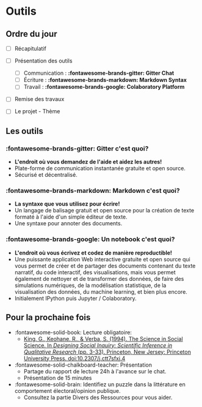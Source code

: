 # Outils

## Ordre du jour

- [ ] Récapitulatif
- [ ] Présentation des outils
    - [ ] Communication : **:fontawesome-brands-gitter: Gitter Chat**
    - [ ] Écriture : **:fontawesome-brands-markdown: Markdown Syntax**
    - [ ] Travail : **:fontawesome-brands-google: Colaboratory Platform**
- [ ] Remise des travaux
- [ ] Le projet - Thème


## Les outils
### :fontawesome-brands-gitter: Gitter c'est quoi?
- **L'endroit où vous demandez de l'aide et aidez les autres!**
- Plate-forme de communication instantanée gratuite et open source.
- Sécurisé et décentralisé.

### :fontawesome-brands-markdown: Markdown c'est quoi?
- **La syntaxe que vous utilisez pour écrire!**
- Un langage de balisage gratuit et open source pour la création de texte formaté à l'aide d'un simple éditeur de texte.
- Une syntaxe pour annoter des documents.

### :fontawesome-brands-google: Un notebook c'est quoi?
- **L'endroit où vous écrivez et codez de manière reproductible!**
- Une puissante application Web interactive gratuite et open source qui vous permet de créer et de partager des documents contenant du texte narratif, du code interactif, des visualisations, mais vous permet également de nettoyer et de transformer des données, de faire des simulations numériques, de la modélisation statistique, de la visualisation des données, du machine learning, et bien plus encore.
- Initialement IPython puis Jupyter / Colaboratory.


## Pour la prochaine fois
- :fontawesome-solid-book: Lecture obligatoire:
    - [King, G., Keohane, R., & Verba, S. (1994). The Science in Social Science. In *Designing Social Inquiry: Scientific Inference in Qualitative Research* (pp. 3-33). Princeton, New Jersey: Princeton University Press. doi:10.2307/j.ctt7sfxj.4](https://proxy.sciencespobordeaux.fr:5139/document/doi/10.1515/9781400821211-002/pdf)
- :fontawesome-solid-chalkboard-teacher: Présentation
    - Partage du rapport de lecture 24h à l'avance sur le chat.
    - Présentation de 15 minutes
- :fontawesome-solid-brain: Identifiez un puzzle dans la littérature en comportement électoral/opinion publique.
    - Consultez la partie Divers des Ressources pour vous aider.

